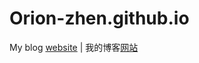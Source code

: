 # Orion-zhen.github.io

My blog [website](https://orion-zhen.github.io/) | 我的博客[网站](https://orion-zhen.github.io/)
